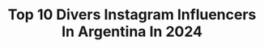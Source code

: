 ---
title: Top 10 Divers Instagram Influencers In Argentina In 2024
description: >-
  Find top divers Instagram influencers in Argentina in 2024. Most popular hashtags: #skate #independiente #skateboarding.
platform: Instagram
hits: 135
text_top: See the best Instagram accounts on inBeat.
text_bottom: Our search engine holds 135 Instagram influencers like this in Argentina for you to pitch.
profiles:
  - username: "cachorrosabroso"
    fullname: >-
      CACHORRO DE LAS MONTAÑAS
    bio: >-
      si stalkearme es divertido imagínate seguirme ig host/creator content/streamer @twitch 🇦🇷🎮 + diversión & ansiedad en mis destacadas 🤡 💥@puppytasty 🔫
    location: "Argentina"
    followers: 45400
    engagement: 1688
    commentsToLikes: 0.021527
    id: ck5zqgegrujso0i145dj2ny8m
    verified: false
    hashtags: "#tbt, #throwback"
  - username: "jugandoconaby"
    fullname: >-
      Jugando con Aby
    bio: >-
      Cuenta administrada por adultos 🤴 Juegos, sorpresas, retos y mucha diversión 🤣 Somos +2,8 Millones de fanabycos 💛 en mi canal de YouTube. Mi libro:
    location: "Argentina"
    followers: 111796
    engagement: 206
    commentsToLikes: 0.079613
    id: ck0w442itwpaz0i19hulemnr0
    verified: false
    hashtags: "#fanabycos, #coskillas, #librololretosdivertidos, #galletasnavidad"
  - username: "robertpaez"
    fullname: >-
      Robert Páez
    bio: >-
      3 x Venezuelan Olympic Diver 3 Veces Clavadista Olímpico Actor en formación🎬 📍Miami
    location: "Argentina"
    followers: 6897
    engagement: 582
    commentsToLikes: 0.077383
    id: ck6tzs1zdbiwo0j71g2z9xn5t
    verified: false
    hashtags: "#happyolympicday"
  - username: "candesoliz_"
    fullname: >-
      Cande Soliz
    bio: >-
      🌈21años - Skater - Bs As📍 SKATEBOARDING= AMOR, AMISTAD, UNIÓN Y DIVERSIÓN✨ VOL.2➡@girls_invasionsb
    location: "Argentina"
    followers: 2559
    engagement: 1229
    commentsToLikes: 0.078957
    id: ck6u2skuetopr0j71whbne0v3
    verified: false
    hashtags: "#skate, #skategirl, #doceseisfilmcontest, #skateboarding"
  - username: "emilianomedinaok"
    fullname: >-
      Emiliano Medina
    bio: >-
      ◾Coreógrafo, docente y bailarín ◾Dirijo @bddancegroup ◾Crew Leader @diversity.ar
    location: "Argentina"
    followers: 5368
    engagement: 534
    commentsToLikes: 0.067754
    id: ck5hpx871s4ji0i115796o6ck
    verified: false
    hashtags: "#cuarentena, #tuvieja, #siempreterrazaterraza, #fashion"
  - username: "brenda.mato"
    fullname: >-
      Brenda Mato - Modelo Plus Size
    bio: >-
      📍🇦🇷 Por trabajo al mail 🙏 💪🏻Activista x la Diversidad Corporal 🎤Columnista @altavozatv 📸Chica de Tapa @lofficielarg 📢Impulsora de la #LeyDeTalles
    location: "Argentina"
    followers: 123637
    engagement: 595
    commentsToLikes: 0.056943
    id: ck0w5pny54u1l0i19puacp4ld
    verified: false
    hashtags: "#gillettevenus, #ad, #moonbysilvinaluna, #marisafresco"
  - username: "andrea.keynox"
    fullname: >-
      A N D R E A
    bio: >-
      Quiero ser artista, no musa. Fotografía EASD🖤 ♀️ Embajadora de @diversualshop 💦🔥🍑
    location: "Argentina"
    followers: 6529
    engagement: 1102
    commentsToLikes: 0.010961
    id: ck5cchbcdhcz80i11u26rx0fs
    verified: false
    hashtags: "#cuarentena, #blackandwhite, #quarentine, #cuarentenaencasa"
  - username: "eligomezalcorta"
    fullname: >-
      Elizabeth Gomez Alcorta
    bio: >-
      Ministra de las Mujeres, Géneros y Diversidad. Abogada DDHH. Docente (UBA). Feminista.
    location: "Argentina"
    followers: 63768
    engagement: 221
    commentsToLikes: 0.038240
    id: ck55offbg88xz0i11d07gkoud
    verified: true
    hashtags: "#esley, #leymicaela, #evita, #lohanapresente"
  - username: "daylombardi23"
    fullname: >-
      Daiana Lombardi
    bio: >-
      🇦🇷 Locutora @radiolared AM 910 📻 🎙 Mamá de marca personal 👯 Departamentos de Género y Diversidad del Club Atlético Independiente ❤ A veces 🧹🔮
    location: "Argentina"
    followers: 22566
    engagement: 266
    commentsToLikes: 0.053752
    id: ck13743v09oev0i19oqvcrrlp
    verified: false
    hashtags: "#todorojo, #independiente, #repost, #justiciaporursula"
  - username: "astrolo.gi"
    fullname: >-
      𝙰𝚂𝚃𝚁𝙾𝙻𝙾𝙶𝙸𝙰 𝙿𝙰𝚁𝙰 𝚅𝙸𝚅𝙸𝚁𝙻𝙰
    bio: >-
      🗣 Divulgadora y amante de los lenguajes simbólicos, diversos y variados 🧿 Consultoría astrológica profesional
    location: "Argentina"
    followers: 35638
    engagement: 190
    commentsToLikes: 0.069124
    id: ck5q1hfkab01z0i11bvhvhrv7
    verified: false
    hashtags: "#leo, #acuario, #eclipses, #metoo"
---